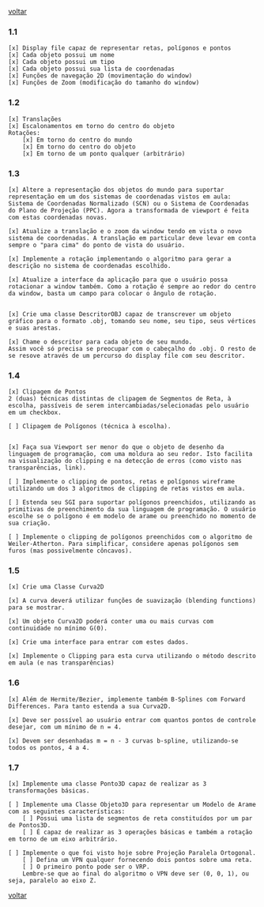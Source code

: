 [voltar](README.md)

### 1.1
    [x] Display file capaz de representar retas, polígonos e pontos
    [x] Cada objeto possui um nome
    [x] Cada objeto possui um tipo
    [x] Cada objeto possui sua lista de coordenadas
    [x] Funções de navegação 2D (movimentação do window)
    [x] Funções de Zoom (modificação do tamanho do window)

### 1.2
    [x] Translações
    [x] Escalonamentos em torno do centro do objeto
    Rotações:
        [x] Em torno do centro do mundo
        [x] Em torno do centro do objeto
        [x] Em torno de um ponto qualquer (arbitrário)‏

### 1.3
    [x] Altere a representação dos objetos do mundo para suportar representação em um dos sistemas de coordenadas vistos em aula: Sistema de Coordenadas Normalizado (SCN) ou o Sistema de Coordenadas do Plano de Projeção (PPC). Agora a transformada de viewport é feita com estas coordenadas novas.

    [x] Atualize a translação e o zoom da window tendo em vista o novo sistema de coordenadas. A translação em particular deve levar em conta sempre o "para cima" do ponto de vista do usuário.

    [x] Implemente a rotação implementando o algoritmo para gerar a descrição no sistema de coordenadas escolhido.

    [x] Atualize a interface da aplicação para que o usuário possa rotacionar a window também. Como a rotação é sempre ao redor do centro da window, basta um campo para colocar o ângulo de rotação.


    [x] Crie uma classe DescritorOBJ capaz de transcrever um objeto gráfico para o formato .obj, tomando seu nome, seu tipo, seus vértices e suas arestas.

    [x] Chame o descritor para cada objeto de seu mundo.
    Assim você só precisa se preocupar com o cabeçalho do .obj. O resto de se resove através de um percurso do display file com seu descritor.

### 1.4
    [x] Clipagem de Pontos
    2 (duas) técnicas distintas de clipagem de Segmentos de Reta, à escolha, passíveis de serem intercambiadas/selecionadas pelo usuário em um checkbox.

    [ ] Clipagem de Polígonos (técnica à escolha).


    [x] Faça sua Viewport ser menor do que o objeto de desenho da linguagem de programação, com uma moldura ao seu redor. Isto facilita na visualização do clipping e na detecção de erros (como visto nas transparências, link).

    [ ] Implemente o clipping de pontos, retas e polígonos wireframe utilizando um dos 3 algoritmos de clipping de retas vistos em aula.

    [ ] Estenda seu SGI para suportar polígonos preenchidos, utilizando as primitivas de preenchimento da sua linguagem de programação. O usuário escolhe se o polígono é em modelo de arame ou preenchido no momento de sua criação.

    [ ] Implemente o clipping de polígonos preenchidos com o algoritmo de Weiler-Atherton. Para simplificar, considere apenas polígonos sem furos (mas possivelmente côncavos).

### 1.5
    [x] Crie uma Classe Curva2D

    [x] A curva deverá utilizar funções de suavização (blending functions) para se mostrar.

    [x] Um objeto Curva2D poderá conter uma ou mais curvas com continuidade no mínimo G(0).

    [x] Crie uma interface para entrar com estes dados.

    [x] Implemente o Clipping para esta curva utilizando o método descrito em aula (e nas transparências)

### 1.6
    [x] Além de Hermite/Bezier, implemente também B-Splines com Forward Differences. Para tanto estenda a sua Curva2D.

    [x] Deve ser possível ao usuário entrar com quantos pontos de controle desejar, com um mínimo de n = 4.

    [x] Devem ser desenhadas m = n - 3 curvas b-spline, utilizando-se todos os pontos, 4 a 4.

### 1.7

    [x] Implemente uma classe Ponto3D capaz de realizar as 3 transformações básicas.

    [ ] Implemente uma Classe Objeto3D para representar um Modelo de Arame com as seguintes características:
        [ ] Possui uma lista de segmentos de reta constituídos por um par de Pontos3D.
        [ ] É capaz de realizar as 3 operações básicas e também a rotação em torno de um eixo arbitrário.

    [ ] Implemente o que foi visto hoje sobre Projeção Paralela Ortogonal.
        [ ] Defina um VPN qualquer fornecendo dois pontos sobre uma reta.
        [ ] O primeiro ponto pode ser o VRP.
        Lembre-se que ao final do algoritmo o VPN deve ser (0, 0, 1), ou seja, paralelo ao eixo Z.


[voltar](README.md)
